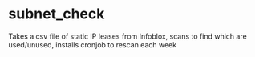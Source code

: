 # subnet_check
Takes a csv file of static IP leases from Infoblox, scans to find which are used/unused, installs cronjob to rescan each week
